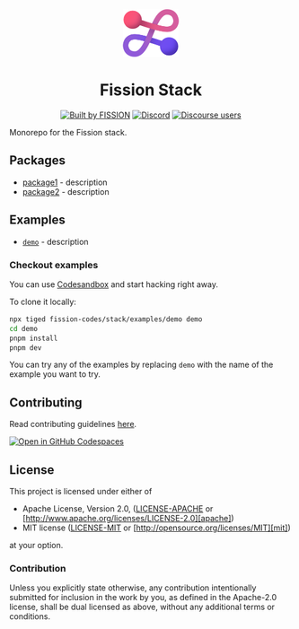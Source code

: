 <div align="center">
  <img src="./assets/logo.png" alt="fission Logo" width="100"></img>

  <h1 align="center">Fission Stack</h1>

[![Built by FISSION](https://img.shields.io/badge/built_by-⌘_Fission-purple.svg)](https://fission.codes)
[![Discord](https://img.shields.io/discord/478735028319158273?logo=discord&color=mediumslateblue)](https://discord.gg/zAQBDEq)
[![Discourse users](<https://img.shields.io/discourse/users?server=https%3A%2F%2Ftalk.fission.codes&logo=discourse&label=talk&color=rgb(14%2C%20118%2C%20178)>)](https://talk.fission.codes)

</div>

Monorepo for the Fission stack.

## Packages

- [package1](https://github.com/fission-codes/stack/tree/master/packages/package1) - description
- [package2](https://github.com/fission-codes/stack/tree/master/packages/package2) - description

## Examples

- [`demo`](https://github.com/fission-codes/stack/tree/master/examples/demo) - description

### Checkout examples

You can use [Codesandbox](https://githubbox.com/fission-codes/stack/tree/master/examples/demo) and start hacking right away.

To clone it locally:

```bash
npx tiged fission-codes/stack/examples/demo demo
cd demo
pnpm install
pnpm dev
```

You can try any of the examples by replacing `demo` with the name of the example you want to try.

## Contributing

Read contributing guidelines [here](.github/CONTRIBUTING.md).

[![Open in GitHub Codespaces](https://github.com/codespaces/badge.svg)](https://codespaces.new/fission-codes/stack)

## License

This project is licensed under either of

- Apache License, Version 2.0, ([LICENSE-APACHE](./LICENSE-APACHE) or
  [http://www.apache.org/licenses/LICENSE-2.0][apache])
- MIT license ([LICENSE-MIT](./LICENSE-MIT) or
  [http://opensource.org/licenses/MIT][mit])

at your option.

### Contribution

Unless you explicitly state otherwise, any contribution intentionally
submitted for inclusion in the work by you, as defined in the Apache-2.0
license, shall be dual licensed as above, without any additional terms or
conditions.

[apache]: https://www.apache.org/licenses/LICENSE-2.0
[mit]: http://opensource.org/licenses/MIT
